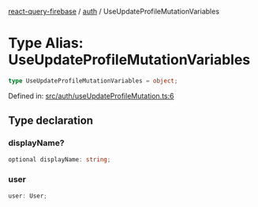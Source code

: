 [react-query-firebase](../../modules.md) / [auth](../index.md) / UseUpdateProfileMutationVariables

# Type Alias: UseUpdateProfileMutationVariables

```ts
type UseUpdateProfileMutationVariables = object;
```

Defined in: [src/auth/useUpdateProfileMutation.ts:6](https://github.com/vpishuk/react-query-firebase/blob/7fbf9b6c8d5aecd24bcbf362edabf19ee5b1c72c/src/auth/useUpdateProfileMutation.ts#L6)

## Type declaration

### displayName?

```ts
optional displayName: string;
```

### user

```ts
user: User;
```

